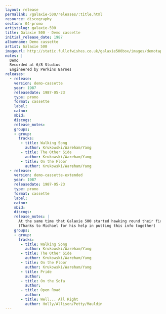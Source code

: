 ```yaml
---
layout: release
permalink: /galaxie-500/releases/:title.html
resource: discography
section: 04-promo
artistslug: galaxie-500
title: Galaxie 500 - Demo cassette
initial_release_date: 1987
albumname: Demo cassette
artist: Galaxie 500
imageurl: http://static.fullofwishes.co.uk/galaxie500box/images/demotape_lg.gif
notes: |
  Demo
  Recorded at 6/8 Studios
  Engineered by Perkins Barnes
releases:
  - release: 
    version: demo-cassette
    year: 1987
    releasedate: 1987-05-23
    type: promo
    format: cassette
    label: 
    catno: 
    mbid: 
    discogs: 
    release_notes:
    groups:
    - group: 
      tracks:
       - title: Walking Song
         author: Krukowski/Wareham/Yang
       - title: The Other Side
         author: Krukowski/Wareham/Yang
       - title: On the Floor
         author: Krukowski/Wareham/Yang
  - release: 
    version: demo-cassette-extended
    year: 1987
    releasedate: 1987-05-23
    type: promo
    format: cassette
    label: 
    catno: 
    mbid: 
    discogs: 
    release_notes: |
      At the same time that Galaxie 500 started hawking round their first demo cassette they released a small number of copies of the cassette with four extra tracks on. The tracks were not listed on the sleeve and have not seen the light of day since (they didn't make it onto the box set).
      (Thanks to Michael for his help in putting this info together)
    groups:
    - group: 
      tracks:
       - title: Walking Song
         author: Krukowski/Wareham/Yang
       - title: The Other Side
         author: Krukowski/Wareham/Yang
       - title: On the Floor
         author: Krukowski/Wareham/Yang
       - title: Pride
         author: 
       - title: On the Sofa
         author: 
       - title: Open Road
         author: 
       - title: Well... All Right
         author: Holly/Allison/Petty/Mauldin
---
```


